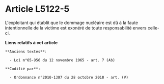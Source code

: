 # Article L5122-5

L'exploitant qui établit que le dommage nucléaire est dû à la faute intentionnelle de la victime est exonéré de toute
responsabilité envers celle-ci.

**Liens relatifs à cet article**

	**Anciens textes**:

	  - Loi n°65-956 du 12 novembre 1965 - art. 7 (Ab)

	**Codifié par**:

	  - Ordonnance n°2010-1307 du 28 octobre 2010 - art. (V)
